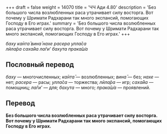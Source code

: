 +++
draft = false
weight = 14070
title = 'ЧЧ Ади 4.80'
description = 'Без большого числа возлюбленных раса утрачивает силу восторга. Вот почему у Шримати Радхарани так много экспансий, помогающих Господу в Его играх.'
summary = 'Без большого числа возлюбленных раса утрачивает силу восторга. Вот почему у Шримати Радхарани так много экспансий, помогающих Господу в Его играх.'
+++

_баху ка̄нта̄ вина̄ нахе расера улла̄са  
лӣла̄ра саха̄йа ла̄ги’ бахута прака̄ш́а_

## Пословный перевод

_баху_ — многочисленных; _ка̄нта̄_ — возлюбленных; _вина̄_ — без; _нахе_ — нет; _расера_ — расы; _улла̄са_ — торжества; _лӣла̄ра_ — игр; _саха̄йа_ — помощниц; _ла̄ги’_ — для; _бахута_ — много; _прака̄ш́а_ — проявлений.

## Перевод

**Без большого числа возлюбленных раса утрачивает силу восторга. Вот почему у Шримати Радхарани так много экспансий, помогающих Господу в Его играх.**
